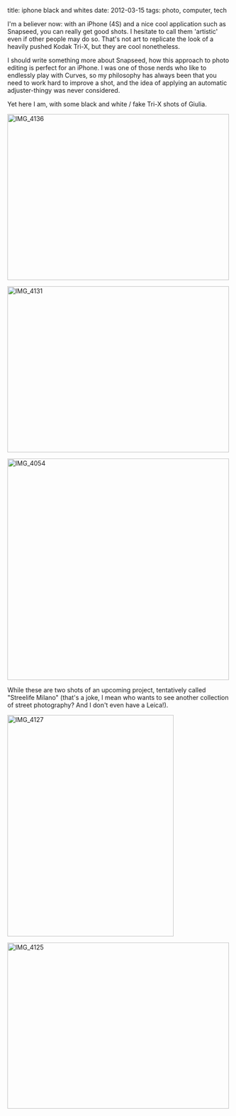 title: iphone black and whites
date: 2012-03-15
tags: photo, computer, tech
 

I'm a believer now: with an iPhone (4S) and a nice cool application such as Snapseed, you can really get good shots. I hesitate to call them 'artistic' even if other people may do so. That's not art to replicate the look of a heavily pushed Kodak Tri-X, but they are cool nonetheless.

I should write something more about Snapseed, how this approach to photo editing is perfect for an iPhone.  I was one of those nerds who like to endlessly play with Curves, so my philosophy has always been that you need to work hard to improve a shot, and the idea of applying an automatic adjuster-thingy was never considered. 

Yet here I am, with some black and white / fake Tri-X shots of Giulia.

<a href="http://www.flickr.com/photos/aadm/6983344749/" title="IMG_4136 by aadm, on Flickr"><img src="http://farm8.staticflickr.com/7187/6983344749_1c64baf54e.jpg" width="500" height="375" alt="IMG_4136"></a>

<a href="http://www.flickr.com/photos/aadm/6983336813/" title="IMG_4131 by aadm, on Flickr"><img src="http://farm8.staticflickr.com/7044/6983336813_210d1e91dd.jpg" width="500" height="375" alt="IMG_4131"></a>

<a href="http://www.flickr.com/photos/aadm/6983337201/" title="IMG_4054 by aadm, on Flickr"><img src="http://farm8.staticflickr.com/7197/6983337201_367a41eaaf.jpg" width="500" height="500" alt="IMG_4054"></a>

While these are two shots of an upcoming project, tentatively called "Streelife Milano" (that's a joke, I mean who wants to see another collection of street photography? And I don't even have a Leica!).

<a href="http://www.flickr.com/photos/aadm/6983335843/" title="IMG_4127 by aadm, on Flickr"><img src="http://farm8.staticflickr.com/7189/6983335843_1cc9e8582b.jpg" width="375" height="500" alt="IMG_4127"></a>

<a href="http://www.flickr.com/photos/aadm/6837212106/" title="IMG_4125 by aadm, on Flickr"><img src="http://farm8.staticflickr.com/7178/6837212106_ed0b3bedcd.jpg" width="500" height="375" alt="IMG_4125"></a>
